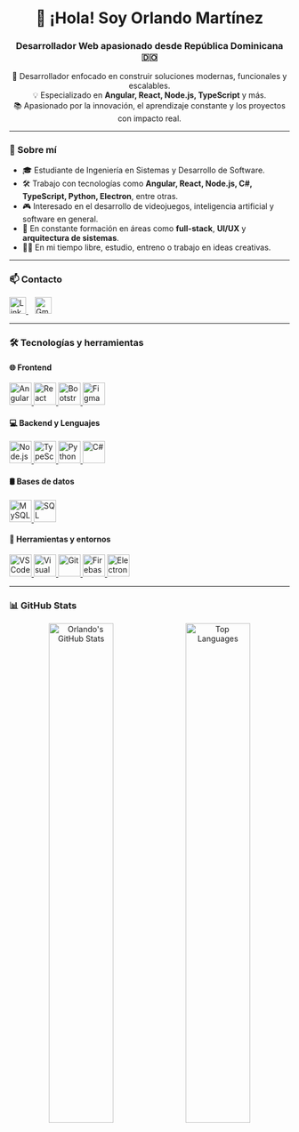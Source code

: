 <h1 align="center">👋 ¡Hola! Soy Orlando Martínez</h1>
<h3 align="center">Desarrollador Web apasionado desde República Dominicana 🇩🇴</h3>

<p align="center">
  🚀 Desarrollador enfocado en construir soluciones modernas, funcionales y escalables.<br>
  💡 Especializado en <strong>Angular, React, Node.js, TypeScript</strong> y más.<br>
  📚 Apasionado por la innovación, el aprendizaje constante y los proyectos con impacto real.
</p>

---

### 🧠 Sobre mí

- 🎓 Estudiante de Ingeniería en Sistemas y Desarrollo de Software.
- 🛠️ Trabajo con tecnologías como **Angular, React, Node.js, C#, TypeScript, Python, Electron**, entre otras.
- 🎮 Interesado en el desarrollo de videojuegos, inteligencia artificial y software en general.
- 🌱 En constante formación en áreas como **full-stack**, **UI/UX**  y **arquitectura de sistemas**.
- 🧘‍♂️ En mi tiempo libre, estudio, entreno o trabajo en ideas creativas.

---

### 📫 Contacto

<p align="left">
  <a href="https://linkedin.com/in/orlando-martinez-501922279" target="_blank">
    <img src="https://cdn.jsdelivr.net/gh/devicons/devicon/icons/linkedin/linkedin-original.svg" alt="LinkedIn" width="30" />
  </a>
  &nbsp;&nbsp;
  <a href="mailto:orlandomartinezdev@gmail.com" target="_blank">
    <img src="https://cdn.jsdelivr.net/gh/devicons/devicon/icons/google/google-original.svg" alt="Gmail" width="30" />
  </a>
</p>

---

### 🛠️ Tecnologías y herramientas

#### 🌐 Frontend
<p align="left">
  <a href="https://angular.io" target="_blank">
    <img src="https://cdn.jsdelivr.net/gh/devicons/devicon/icons/angularjs/angularjs-original.svg" alt="Angular" width="40"/>
  </a>
  <a href="https://reactjs.org" target="_blank">
    <img src="https://cdn.jsdelivr.net/gh/devicons/devicon/icons/react/react-original.svg" alt="React" width="40"/>
  </a>
  <a href="https://getbootstrap.com" target="_blank">
    <img src="https://cdn.jsdelivr.net/gh/devicons/devicon/icons/bootstrap/bootstrap-original.svg" alt="Bootstrap" width="40"/>
  </a>
  <a href="https://www.figma.com/" target="_blank">
    <img src="https://cdn.jsdelivr.net/gh/devicons/devicon/icons/figma/figma-original.svg" alt="Figma" width="40"/>
  </a>
</p>

#### 💻 Backend y Lenguajes
<p align="left">
  <a href="https://nodejs.org" target="_blank">
    <img src="https://cdn.jsdelivr.net/gh/devicons/devicon/icons/nodejs/nodejs-original.svg" alt="Node.js" width="40"/>
  </a>
  <a href="https://www.typescriptlang.org/" target="_blank">
    <img src="https://cdn.jsdelivr.net/gh/devicons/devicon/icons/typescript/typescript-original.svg" alt="TypeScript" width="40"/>
  </a>
  <a href="https://www.python.org" target="_blank">
    <img src="https://cdn.jsdelivr.net/gh/devicons/devicon/icons/python/python-original.svg" alt="Python" width="40"/>
  </a>
  <a href="https://learn.microsoft.com/en-us/dotnet/csharp/" target="_blank">
    <img src="https://cdn.jsdelivr.net/gh/devicons/devicon/icons/csharp/csharp-original.svg" alt="C#" width="40"/>
  </a>
</p>

#### 🛢️ Bases de datos
<p align="left">
  <a href="https://www.mysql.com/" target="_blank">
    <img src="https://cdn.jsdelivr.net/gh/devicons/devicon/icons/mysql/mysql-original.svg" alt="MySQL" width="40"/>
  </a>
  <a href="https://www.microsoft.com/en-us/sql-server" target="_blank">
    <img src="https://cdn.jsdelivr.net/gh/devicons/devicon/icons/microsoftsqlserver/microsoftsqlserver-plain.svg" alt="SQL Server" width="40"/>
  </a>
</p>

#### 🧰 Herramientas y entornos
<p align="left">
  <a href="https://code.visualstudio.com/" target="_blank">
    <img src="https://cdn.jsdelivr.net/gh/devicons/devicon/icons/vscode/vscode-original.svg" alt="VS Code" width="40"/>
  </a>
  <a href="https://visualstudio.microsoft.com/" target="_blank">
    <img src="https://cdn.jsdelivr.net/gh/devicons/devicon/icons/visualstudio/visualstudio-plain.svg" alt="Visual Studio" width="40"/>
  </a>
  <a href="https://git-scm.com/" target="_blank">
    <img src="https://cdn.jsdelivr.net/gh/devicons/devicon/icons/git/git-original.svg" alt="Git" width="40"/>
  </a>
  <a href="https://firebase.google.com/" target="_blank">
    <img src="https://cdn.jsdelivr.net/gh/devicons/devicon/icons/firebase/firebase-plain.svg" alt="Firebase" width="40"/>
  </a>
  <a href="https://www.electronjs.org/" target="_blank">
    <img src="https://cdn.jsdelivr.net/gh/devicons/devicon/icons/electron/electron-original.svg" alt="Electron" width="40"/>
  </a>
</p>

---

### 📊 GitHub Stats

<div align="center">
  <img src="https://github-readme-stats.vercel.app/api?username=orlandomartinez-developer&show_icons=true&theme=radical" alt="Orlando's GitHub Stats" width="48%"/>
  <img src="https://github-readme-stats.vercel.app/api/top-langs/?username=orlandomartinez-developer&layout=compact&theme=radical" alt="Top Languages" width="48%"/>
</div>
